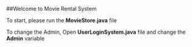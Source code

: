 ##Welcome to Movie Rental System

To start, 
please run the **MovieStore.java** file 

To change the Admin, 
Open **UserLoginSystem.java** file and change the **Admin** variable